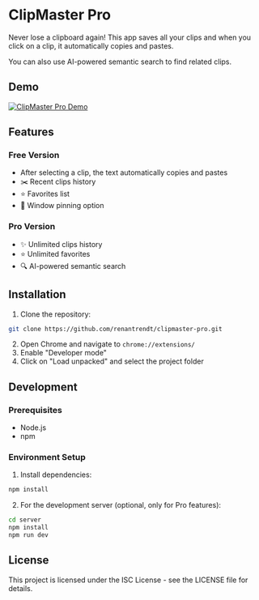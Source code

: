 # ClipMaster Pro

Never lose a clipboard again! This app saves all your clips and when you click on a clip, it automatically copies and pastes.

You can also use AI-powered semantic search to find related clips.

## Demo

[![ClipMaster Pro Demo](https://cdn.loom.com/sessions/thumbnails/bd1e0b05ccef467682219f3b02fbe2dd-with-play.gif)](https://www.loom.com/share/bd1e0b05ccef467682219f3b02fbe2dd)

## Features

### Free Version
- After selecting a clip, the text automatically copies and pastes
- ✂️ Recent clips history
- ⭐ Favorites list
- 📌 Window pinning option

### Pro Version
- ✨ Unlimited clips history
- ⭐ Unlimited favorites
- 🔍 AI-powered semantic search

## Installation

1. Clone the repository:
```bash
git clone https://github.com/renantrendt/clipmaster-pro.git
```

2. Open Chrome and navigate to `chrome://extensions/`
3. Enable "Developer mode"
4. Click on "Load unpacked" and select the project folder

## Development

### Prerequisites
- Node.js
- npm

### Environment Setup
1. Install dependencies:
```bash
npm install
```

2. For the development server (optional, only for Pro features):
```bash
cd server
npm install
npm run dev
```

## License

This project is licensed under the ISC License - see the LICENSE file for details.
